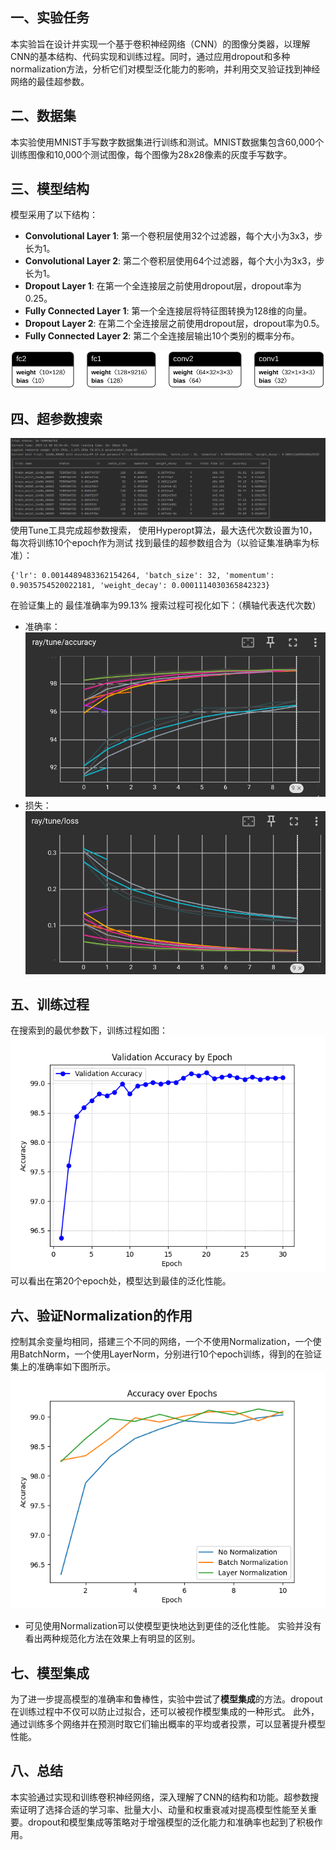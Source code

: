 ## 一、实验任务

本实验旨在设计并实现一个基于卷积神经网络（CNN）的图像分类器，以理解CNN的基本结构、代码实现和训练过程。同时，通过应用dropout和多种normalization方法，分析它们对模型泛化能力的影响，并利用交叉验证找到神经网络的最佳超参数。

## 二、数据集

本实验使用MNIST手写数字数据集进行训练和测试。MNIST数据集包含60,000个训练图像和10,000个测试图像，每个图像为28x28像素的灰度手写数字。

## 三、模型结构

模型采用了以下结构：

- **Convolutional Layer 1**: 第一个卷积层使用32个过滤器，每个大小为3x3，步长为1。
- **Convolutional Layer 2**: 第二个卷积层使用64个过滤器，每个大小为3x3，步长为1。
- **Dropout Layer 1**: 在第一个全连接层之前使用dropout层，dropout率为0.25。
- **Fully Connected Layer 1**: 第一个全连接层将特征图转换为128维的向量。
- **Dropout Layer 2**: 在第二个全连接层之前使用dropout层，dropout率为0.5。
- **Fully Connected Layer 2**: 第二个全连接层输出10个类别的概率分布。

![ckpt29.png](resources%2Fckpt29.png)

## 四、超参数搜索
![result.png](resources%2Fresult.png)
使用Tune工具完成超参数搜索，
使用Hyperopt算法，最大迭代次数设置为10，每次将训练10个epoch作为测试
找到最佳的超参数组合为（以验证集准确率为标准）：
 ```
{'lr': 0.0014489483362154264, 'batch_size': 32, 'momentum': 0.9035754520022181, 'weight_decay': 0.0001114030365842323}
```
在验证集上的 最佳准确率为99.13%
搜索过程可视化如下：（横轴代表迭代次数）
- 准确率：
![tune-acc.png](resources%2Ftune-acc.png)
- 损失：
![tune-loss.png](resources%2Ftune-loss.png)

## 五、训练过程
在搜索到的最优参数下，训练过程如图：
![Pasted image 20231108195420.png](resources%2FPasted%20image%2020231108195420.png)
可以看出在第20个epoch处，模型达到最佳的泛化性能。

## 六、验证Normalization的作用

控制其余变量均相同，搭建三个不同的网络，一个不使用Normalization，一个使用BatchNorm，一个使用LayerNorm，分别进行10个epoch训练，得到的在验证集上的准确率如下图所示。
![normalization.png](resources%2Fnormalization.png)
- 可见使用Normalization可以使模型更快地达到更佳的泛化性能。
实验并没有看出两种规范化方法在效果上有明显的区别。

## 七、模型集成

为了进一步提高模型的准确率和鲁棒性，实验中尝试了**模型集成**的方法。dropout在训练过程中不仅可以防止过拟合，还可以被视作模型集成的一种形式。
此外，通过训练多个网络并在预测时取它们输出概率的平均或者投票，可以显著提升模型性能。

## 八、总结

本实验通过实现和训练卷积神经网络，深入理解了CNN的结构和功能。超参数搜索证明了选择合适的学习率、批量大小、动量和权重衰减对提高模型性能至关重要。dropout和模型集成等策略对于增强模型的泛化能力和准确率也起到了积极作用。